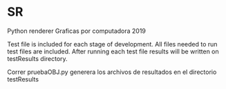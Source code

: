 # SR
Python renderer Graficas por computadora 2019

Test file is included for each stage of development. All files needed to run test files are included. After running each test file results will be written on testResults directory.

Correr pruebaOBJ.py generera los archivos de resultados en el directorio testResults
